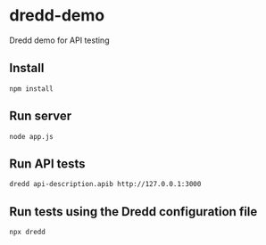 # dredd-demo
Dredd demo for API testing

## Install
```
npm install
```

## Run server
```
node app.js
```

## Run API tests
```
dredd api-description.apib http://127.0.0.1:3000
```
## Run tests using the Dredd configuration file
```
npx dredd
```
